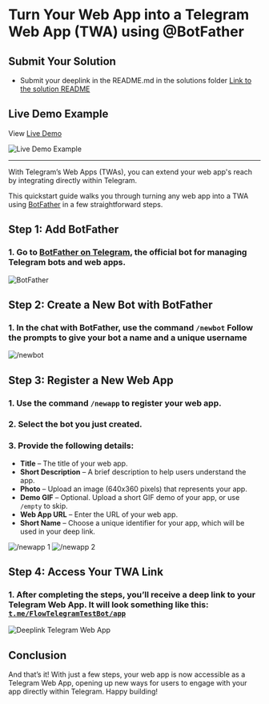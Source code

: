 # Turn Your Web App into a Telegram Web App (TWA) using @BotFather

## Submit Your Solution

-   Submit your deeplink in the README.md in the solutions folder [Link to the solution README](solution/readme.md)

## Live Demo Example

View [Live Demo](http://t.me/FlowTelegramTestBot/app)

![Live Demo Example](https://github.com/onflow/Telegram-Integration-Quickstarts/blob/fc91be762af48373a73edb5456653eebfb8d22b0/assets/images/image1.gif)

---

With Telegram’s Web Apps (TWAs), you can extend your web app's reach by integrating directly within Telegram.

This quickstart guide walks you through turning any web app into a TWA using [BotFather](https://t.me/BotFather) in a few straightforward steps.

## Step 1: Add BotFather

### 1. Go to [BotFather on Telegram](https://t.me/BotFather), the official bot for managing Telegram bots and web apps.

![BotFather](../assets/image/image2.webp)

## Step 2: Create a New Bot with BotFather

### 1. In the chat with BotFather, use the command `/newbot` Follow the prompts to give your bot a name and a unique username

![/newbot](../assets/image/image3.webp)

## Step 3: Register a New Web App

### 1. Use the command `/newapp` to register your web app.

### 2. Select the bot you just created.

### 3. Provide the following details:

-   **Title** – The title of your web app.
-   **Short Description** – A brief description to help users understand the app.
-   **Photo** – Upload an image (640x360 pixels) that represents your app.
-   **Demo GIF** – Optional. Upload a short GIF demo of your app, or use `/empty` to skip.
-   **Web App URL** – Enter the URL of your web app.
-   **Short Name** – Choose a unique identifier for your app, which will be used in your deep link.

![/newapp 1](../assets/image/image4.webp)
![/newapp 2](../assets/image/image5.webp)

## **Step 4:** Access Your TWA Link

### 1. After completing the steps, you’ll receive a deep link to your Telegram Web App. It will look something like this: [`t.me/FlowTelegramTestBot/app`](t.me/FlowTelegramTestBot/app)

![Deeplink Telegram Web App](../assets/image/image6.webp)

## Conclusion

And that’s it! With just a few steps, your web app is now accessible as a Telegram Web App, opening up new ways for users to engage with your app directly within Telegram. Happy building!
